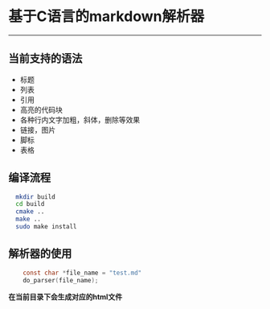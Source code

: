 # 基于C语言的markdown解析器
<hr/>

## 当前支持的语法

* 标题
* 列表
* 引用
* 高亮的代码块
* 各种行内文字加粗，斜体，删除等效果
* 链接，图片
* 脚标
* 表格

## 编译流程

```Bash
  mkdir build 
  cd build 
  cmake ..
  make ..
  sudo make install

```
## 解析器的使用

```c
    const char *file_name = "test.md"
    do_parser(file_name);
```
**在当前目录下会生成对应的html文件**

